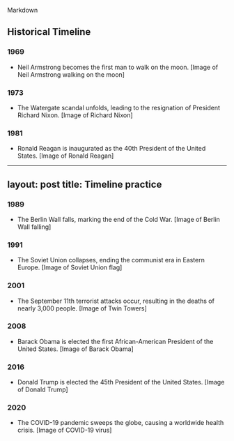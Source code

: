 Markdown
## Historical Timeline

### 1969

* Neil Armstrong becomes the first man to walk on the moon.
[Image of Neil Armstrong walking on the moon]

### 1973

* The Watergate scandal unfolds, leading to the resignation of President Richard Nixon.
[Image of Richard Nixon]

### 1981

* Ronald Reagan is inaugurated as the 40th President of the United States.
[Image of Ronald Reagan]

---
layout: post
title: Timeline practice
---

### 1989

* The Berlin Wall falls, marking the end of the Cold War.
[Image of Berlin Wall falling]

### 1991

* The Soviet Union collapses, ending the communist era in Eastern Europe.
[Image of Soviet Union flag]

### 2001

* The September 11th terrorist attacks occur, resulting in the deaths of nearly 3,000 people.
[Image of Twin Towers]

### 2008

* Barack Obama is elected the first African-American President of the United States.
[Image of Barack Obama]

### 2016

* Donald Trump is elected the 45th President of the United States.
[Image of Donald Trump]

### 2020

* The COVID-19 pandemic sweeps the globe, causing a worldwide health crisis.
[Image of COVID-19 virus]
